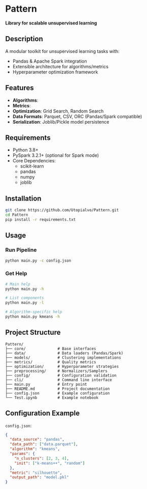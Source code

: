 # Pattern

**Library for scalable unsupervised learning**

## Description

A modular toolkit for unsupervised learning tasks with:
- Pandas & Apache Spark integration
- Extensible architecture for algorithms/metrics
- Hyperparameter optimization framework

## Features

- **Algorithms**:
- **Metrics**: 
- **Optimization**: Grid Search, Random Search
- **Data Formats**: Parquet, CSV, ORC (Pandas/Spark compatible)
- **Serialization**: Joblib/Pickle model persistence

## Requirements

- Python 3.8+
- PySpark 3.2.1+ (optional for Spark mode)
- Core Dependencies:
  - scikit-learn
  - pandas
  - numpy
  - joblib

## Installation

```bash
git clone https://github.com/Utopialvo/Pattern.git
cd Pattern
pip install -r requirements.txt
```

## Usage

### Run Pipeline

```bash
python main.py -c config.json
```

### Get Help

```bash
# Main help
python main.py -h

# List components
python main.py -l

# Algorithm-specific help
python main.py kmeans -h
```

## Project Structure

```
Pattern/
├── core/              # Base interfaces
├── data/              # Data loaders (Pandas/Spark)
├── models/            # Clustering implementations
├── metrics/           # Quality metrics
├── optimization/      # Hyperparameter strategies
├── preprocessing/     # Normalizers/Samplers
├── config/            # Configuration validation
├── cli/               # Command line interface
├── main.py            # Entry point
├── README.md          # Project documentation
├── config.json        # Example configuration
└── Test.ipynb         # Example notebook
```

## Configuration Example

`config.json`:
```json
{
  "data_source": "pandas",
  "data_path": ["data.parquet"],
  "algorithm": "kmeans",
  "params": {
    "n_clusters": [2, 3, 4],
    "init": ["k-means++", "random"]
  },
  "metric": "silhouette",
  "output_path": "model.pkl"
}
```